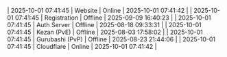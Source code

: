 | 2025-10-01 07:41:45 | Website | Online | 2025-10-01 07:41:42 |
| 2025-10-01 07:41:45 | Registration | Offline | 2025-09-09 16:40:23 |
| 2025-10-01 07:41:45 | Auth Server | Offline | 2025-08-18 09:33:31 |
| 2025-10-01 07:41:45 | Kezan (PvE) | Offline | 2025-08-03 17:58:02 |
| 2025-10-01 07:41:45 | Gurubashi (PvP) | Offline | 2025-08-23 21:44:06 |
| 2025-10-01 07:41:45 | Cloudflare | Online | 2025-10-01 07:41:42 |
